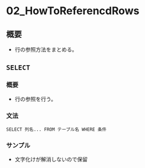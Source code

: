 02\_HowToReferencdRows
===

## 概要

- 行の参照方法をまとめる。

## `SELECT`

### 概要

- 行の参照を行う。

### 文法

`SELECT 列名... FROM テーブル名 WHERE 条件`

### サンプル

- 文字化けが解消しないので保留
